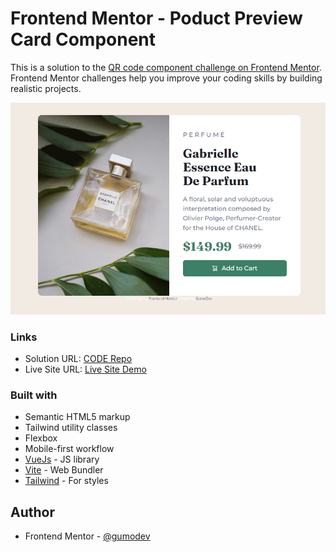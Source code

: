 # Frontend Mentor - Poduct Preview Card Component

This is a solution to the [QR code component challenge on Frontend Mentor](https://www.frontendmentor.io/challenges/qr-code-component-iux_sIO_H). Frontend Mentor challenges help you improve your coding skills by building realistic projects. 

<!-- ## Table of contents

## Overview -->

![](./src/assets/screenshot-preview.png)

### Links

- Solution URL: [CODE Repo](https://github.com/GumoDev/productpreviewcardcomponent)
- Live Site URL: [Live Site Demo](https://gumodev.github.io/productpreviewcardcomponent/)

### Built with

- Semantic HTML5 markup
- Tailwind utility classes
- Flexbox
- Mobile-first workflow
- [VueJs](https://vuejs.org/) - JS library
- [Vite](https://vitejs.dev/) - Web Bundler 
- [Tailwind](https://tailwindcss.com/) - For styles

<!-- ### What I learned

### Continued development

### Useful resources -->

## Author

- Frontend Mentor - [@gumodev](https://www.frontendmentor.io/profile/gumodev)

<!-- ## Acknowledgments -->
